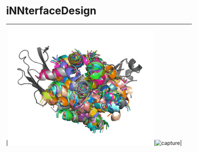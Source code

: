 # iNNterfaceDesign
___________________
|![capture](gif/1l6x_bb.gif)|![capture](gif/1l6x_pepseq.gif)|
